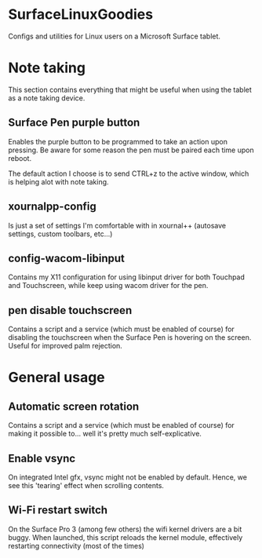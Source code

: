 # SurfaceLinuxGoodies
Configs and utilities for Linux users on a Microsoft Surface tablet.

# Note taking
This section contains everything that might be useful when using the tablet as a note taking device.

## Surface Pen purple button
Enables the purple button to be programmed to take an action upon pressing. 
Be aware for some reason the pen must be paired each time upon reboot. 

The default action I choose is to send CTRL+z to the active window, which is helping alot with note taking.

## xournalpp-config 
Is just a set of settings I'm comfortable with in xournal++ (autosave settings, custom toolbars, etc...)

## config-wacom-libinput
Contains my X11 configuration for using libinput driver for both Touchpad and Touchscreen, while keep using wacom driver for the pen.

## pen disable touchscreen
Contains a script and a service (which must be enabled of course) for disabling the touchscreen when the Surface Pen is hovering on the screen. Useful for improved palm rejection.

# General usage

## Automatic screen rotation
Contains a script and a service (which must be enabled of course) for making it possible to... well it's pretty much self-explicative.

## Enable vsync
On integrated Intel gfx, vsync might not be enabled by default. Hence, we see this 'tearing' effect when scrolling contents. 

## Wi-Fi restart switch
On the Surface Pro 3 (among few others) the wifi kernel drivers are a bit buggy. When launched, this script reloads the kernel module, effectively restarting connectivity (most of the times)
